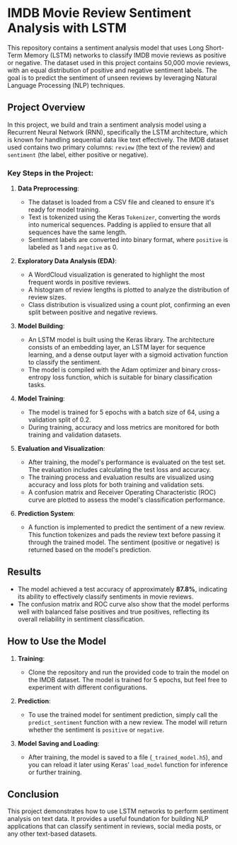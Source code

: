 # IMDB Movie Review Sentiment Analysis with LSTM

This repository contains a sentiment analysis model that uses Long Short-Term Memory (LSTM) networks to classify IMDB movie reviews as positive or negative. The dataset used in this project contains 50,000 movie reviews, with an equal distribution of positive and negative sentiment labels. The goal is to predict the sentiment of unseen reviews by leveraging Natural Language Processing (NLP) techniques.

## Project Overview

In this project, we build and train a sentiment analysis model using a Recurrent Neural Network (RNN), specifically the LSTM architecture, which is known for handling sequential data like text effectively. The IMDB dataset used contains two primary columns: `review` (the text of the review) and `sentiment` (the label, either positive or negative).

### Key Steps in the Project:

1. **Data Preprocessing**: 
   - The dataset is loaded from a CSV file and cleaned to ensure it's ready for model training.
   - Text is tokenized using the Keras `Tokenizer`, converting the words into numerical sequences. Padding is applied to ensure that all sequences have the same length.
   - Sentiment labels are converted into binary format, where `positive` is labeled as 1 and `negative` as 0.

2. **Exploratory Data Analysis (EDA)**: 
   - A WordCloud visualization is generated to highlight the most frequent words in positive reviews.
   - A histogram of review lengths is plotted to analyze the distribution of review sizes.
   - Class distribution is visualized using a count plot, confirming an even split between positive and negative reviews.

3. **Model Building**: 
   - An LSTM model is built using the Keras library. The architecture consists of an embedding layer, an LSTM layer for sequence learning, and a dense output layer with a sigmoid activation function to classify the sentiment.
   - The model is compiled with the Adam optimizer and binary cross-entropy loss function, which is suitable for binary classification tasks.

4. **Model Training**: 
   - The model is trained for 5 epochs with a batch size of 64, using a validation split of 0.2.
   - During training, accuracy and loss metrics are monitored for both training and validation datasets.

5. **Evaluation and Visualization**:
   - After training, the model's performance is evaluated on the test set. The evaluation includes calculating the test loss and accuracy.
   - The training process and evaluation results are visualized using accuracy and loss plots for both training and validation sets.
   - A confusion matrix and Receiver Operating Characteristic (ROC) curve are plotted to assess the model's classification performance.

6. **Prediction System**: 
   - A function is implemented to predict the sentiment of a new review. This function tokenizes and pads the review text before passing it through the trained model. The sentiment (positive or negative) is returned based on the model's prediction.

## Results

- The model achieved a test accuracy of approximately **87.8%**, indicating its ability to effectively classify sentiments in movie reviews.
- The confusion matrix and ROC curve also show that the model performs well with balanced false positives and true positives, reflecting its overall reliability in sentiment classification.

## How to Use the Model

1. **Training**: 
   - Clone the repository and run the provided code to train the model on the IMDB dataset. The model is trained for 5 epochs, but feel free to experiment with different configurations.

2. **Prediction**:
   - To use the trained model for sentiment prediction, simply call the `predict_sentiment` function with a new review. The model will return whether the sentiment is `positive` or `negative`.

3. **Model Saving and Loading**:
   - After training, the model is saved to a file (`_trained_model.h5`), and you can reload it later using Keras' `load_model` function for inference or further training.

## Conclusion

This project demonstrates how to use LSTM networks to perform sentiment analysis on text data. It provides a useful foundation for building NLP applications that can classify sentiment in reviews, social media posts, or any other text-based datasets.
